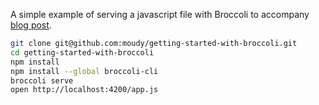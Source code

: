 A simple example of serving a javascript file with Broccoli to accompany [blog post](http://moudy.me/2014/01/20/getting-started-with-broccoli/).

``` sh
git clone git@github.com:moudy/getting-started-with-broccoli.git
cd getting-started-with-broccoli
npm install
npm install --global broccoli-cli
broccoli serve
open http://localhost:4200/app.js
```


